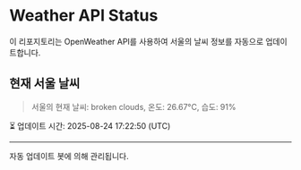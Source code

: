 
# Weather API Status

이 리포지토리는 OpenWeather API를 사용하여 서울의 날씨 정보를 자동으로 업데이트합니다.

## 현재 서울 날씨
> 서울의 현재 날씨: broken clouds, 온도: 26.67°C, 습도: 91%

⏳ 업데이트 시간: 2025-08-24 17:22:50 (UTC)

---
자동 업데이트 봇에 의해 관리됩니다.
